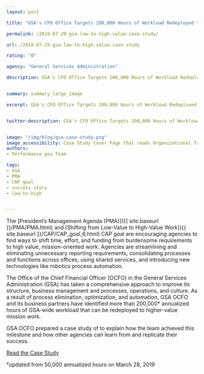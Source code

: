 ```yaml
---
layout: post

title: "GSA's CFO Office Targets 200,000 Hours of Workload Redeployed to Higher-Value Mission Work"

permalink: /2018-07-29-gsa-low-to-high-value-case-study/

url: /2018-07-29-gsa-low-to-high-value-case-study

rating: "0"

agency: "General Services Administration"

description: GSA's CFO Office Targets 200,000 Hours of Workload Redeployed to Higher-Value Mission Work


summary: summary_large_image

excerpt: GSA's CFO Office Targets 200,000 Hours of Workload Redeployed to Higher-Value Mission Work


twitter-description: GSA's CFO Office Targets 200,000 Hours of Workload Redeployed to Higher-Value Mission Work


image: "/img/blog/gsa-case-study.png"
image_accessibility: Case Study Cover Page that reads Organizational Transformation: Low-Value to High-Value Services against a blue background. 
authors:
- Performance.gov Team

tags:
- GSA
- PMA
- CAP goal
- success story
- low-to-high


---
```


The [President’s Management Agenda (PMA)]({{  site.baseurl  }}/PMA/PMA.html) and [Shifting from Low-Value to High-Value Work]({{  site.baseurl  }}/CAP/CAP_goal_6.html) CAP goal are encouraging agencies to find ways to shift time, effort, and funding from burdensome requirements to high value, mission-oriented work. Agencies are streamlining and eliminating unnecessary reporting requirements, consolidating processes and functions across offices, using shared services, and introducing new technologies like robotics process automation.

The Office of the Chief Financial Officer (OCFO) in the General Services Administration (GSA) has taken a comprehensive approach to improve its structure, business management and processes, operations, and culture. As a result of process elimination, optimization, and automation, GSA OCFO and its business partners have identified more than 200,000* annualized hours of GSA-wide workload that can be redeployed to higher-value mission work.  

GSA OCFO prepared a case study of to explain how the team achieved this milestone and how other agencies can learn from and replicate their success.

<a class="usa-button" href="{{ site.baseurl }}/CAP/CAP_Goal_6_Case_Study_5-20-19.pdf" target="_blank">Read the Case Study</a>

*updated from 50,000 annualized hours on March 28, 2019

